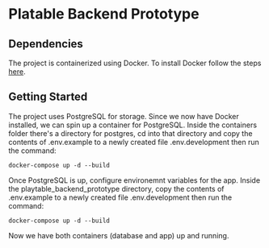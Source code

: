 # Platable Backend Prototype

## Dependencies

The project is containerized using Docker. To install Docker follow the steps [here](https://docs.docker.com/engine/install/).

## Getting Started

The project uses PostgreSQL for storage. Since we now have Docker installed, we can spin up a container for PostgreSQL. Inside the containers folder there's a directory for postgres, cd into that directory and copy the contents of .env.example to a newly created file .env.development then run the command:

```[bash]
docker-compose up -d --build
```

Once PostgreSQL is up, configure environemnt variables for the app. Inside the playtable_backend_prototype directory, copy the contents of .env.example to a newly created file .env.development then run the command:

```[bash]
docker-compose up -d --build
```

Now we have both containers (database and app) up and running.
